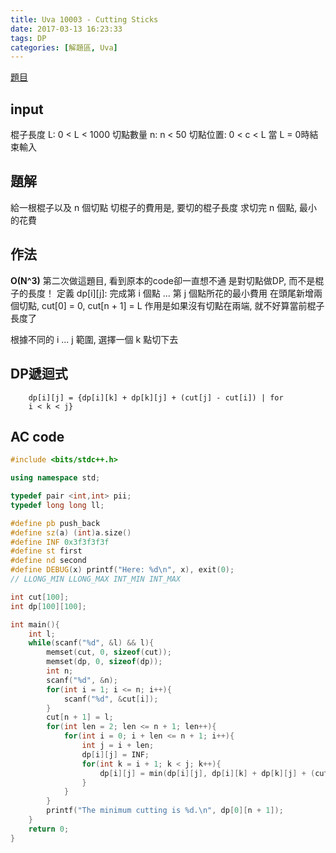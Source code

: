 ```yaml
---
title: Uva 10003 - Cutting Sticks
date: 2017-03-13 16:23:33
tags: DP
categories: [解題區, Uva]
---
```


[題目](https://uva.onlinejudge.org/index.php?option=com_onlinejudge&Itemid=8&category=12&page=show_problem&problem=944)

## input
棍子長度 L: 0 < L < 1000
切點數量 n: n < 50
切點位置: 0 < c < L
當 L = 0時結束輸入

## 題解
給一根棍子以及 n 個切點
切棍子的費用是, 要切的棍子長度
求切完 n 個點, 最小的花費

## 作法
**O(N^3)**
第二次做這題目, 看到原本的code卻一直想不通
是對切點做DP, 而不是棍子的長度！
定義 dp[i][j]: 完成第 i 個點 ... 第 j 個點所花的最小費用
在頭尾新增兩個切點, cut[0] = 0, cut[n + 1] = L
作用是如果沒有切點在兩端, 就不好算當前棍子長度了

根據不同的 i ... j 範圍, 選擇一個 k 點切下去

## DP遞迴式
```
    dp[i][j] = {dp[i][k] + dp[k][j] + (cut[j] - cut[i]) | for
    i < k < j}
```

## AC code
```cpp
#include <bits/stdc++.h>

using namespace std;

typedef pair <int,int> pii;
typedef long long ll;

#define pb push_back
#define sz(a) (int)a.size()
#define INF 0x3f3f3f3f
#define st first
#define nd second
#define DEBUG(x) printf("Here: %d\n", x), exit(0);
// LLONG_MIN LLONG_MAX INT_MIN INT_MAX

int cut[100];
int dp[100][100];

int main(){
    int l;
    while(scanf("%d", &l) && l){
        memset(cut, 0, sizeof(cut));
        memset(dp, 0, sizeof(dp));
        int n;
        scanf("%d", &n);
        for(int i = 1; i <= n; i++){
            scanf("%d", &cut[i]);
        }
        cut[n + 1] = l;
        for(int len = 2; len <= n + 1; len++){
            for(int i = 0; i + len <= n + 1; i++){
                int j = i + len;
                dp[i][j] = INF;
                for(int k = i + 1; k < j; k++){
                    dp[i][j] = min(dp[i][j], dp[i][k] + dp[k][j] + (cut[j] - cut[i]));
                }
            }
        }
        printf("The minimum cutting is %d.\n", dp[0][n + 1]);
    }
    return 0;
}
```
